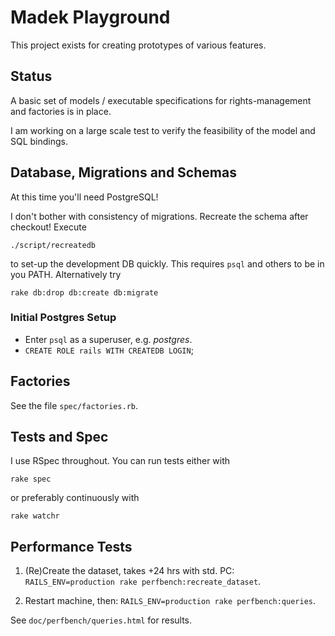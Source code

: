 
Madek Playground
================

This project exists for creating prototypes of various features.



Status
------

A basic set of models / executable specifications  for
rights-management and factories is in place.

I am working on a large scale test to verify the feasibility
of the model and SQL bindings.

Database, Migrations and Schemas
---------------------------------

At this time you'll need PostgreSQL!

I don't bother with consistency of migrations. Recreate the
schema after checkout!  Execute 

    ./script/recreatedb

to set-up the development DB quickly.  This requires `psql` and
others to be in you PATH. Alternatively try

    rake db:drop db:create db:migrate



### Initial Postgres Setup

* Enter `psql` as a superuser, e.g. _postgres_.
* `CREATE ROLE rails WITH CREATEDB LOGIN`;

Factories
---------

See the file `spec/factories.rb`.


Tests and Spec
--------------

I use RSpec throughout. You can run tests either with 

    rake spec

or preferably continuously  with 

    rake watchr



Performance Tests
-----------------

1. (Re)Create the dataset, takes +24 hrs with std. PC:  `RAILS_ENV=production rake perfbench:recreate_dataset`.

2. Restart machine, then: `RAILS_ENV=production rake perfbench:queries`.

See `doc/perfbench/queries.html` for results.
